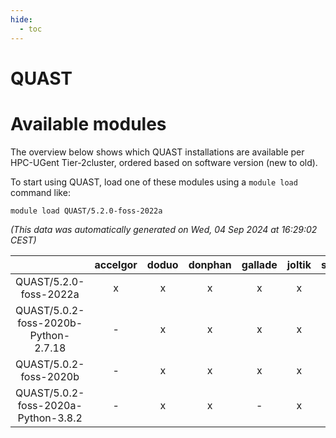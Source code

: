 ```yaml
---
hide:
  - toc
---
```


QUAST
=====

# Available modules


The overview below shows which QUAST installations are available per HPC-UGent Tier-2cluster, ordered based on software version (new to old).

To start using QUAST, load one of these modules using a `module load` command like:

```shell
module load QUAST/5.2.0-foss-2022a
```

*(This data was automatically generated on Wed, 04 Sep 2024 at 16:29:02 CEST)*  

| |accelgor|doduo|donphan|gallade|joltik|shinx|skitty|
| :---: | :---: | :---: | :---: | :---: | :---: | :---: | :---: |
|QUAST/5.2.0-foss-2022a|x|x|x|x|x|-|x|
|QUAST/5.0.2-foss-2020b-Python-2.7.18|-|x|x|x|x|-|x|
|QUAST/5.0.2-foss-2020b|-|x|x|x|x|-|x|
|QUAST/5.0.2-foss-2020a-Python-3.8.2|-|x|x|-|x|-|x|
